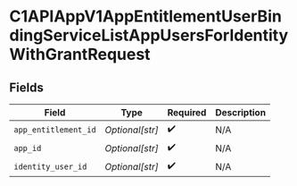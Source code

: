 # C1APIAppV1AppEntitlementUserBindingServiceListAppUsersForIdentityWithGrantRequest


## Fields

| Field                | Type                 | Required             | Description          |
| -------------------- | -------------------- | -------------------- | -------------------- |
| `app_entitlement_id` | *Optional[str]*      | :heavy_check_mark:   | N/A                  |
| `app_id`             | *Optional[str]*      | :heavy_check_mark:   | N/A                  |
| `identity_user_id`   | *Optional[str]*      | :heavy_check_mark:   | N/A                  |